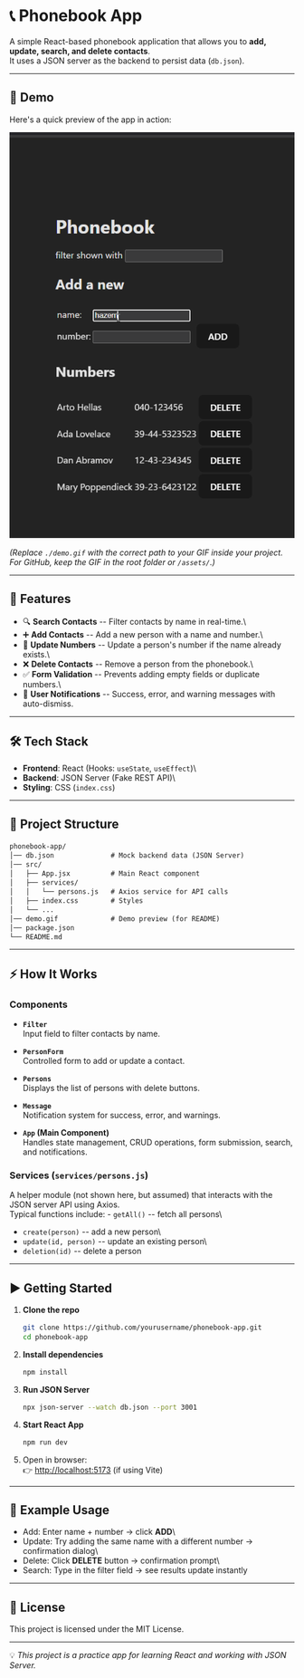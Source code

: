 # 📞 Phonebook App

A simple React-based phonebook application that allows you to **add,
update, search, and delete contacts**.\
It uses a JSON server as the backend to persist data (`db.json`).

------------------------------------------------------------------------

## 🎥 Demo

Here's a quick preview of the app in action:

![Phonebook Demo](./assets/demo.gif)

*(Replace `./demo.gif` with the correct path to your GIF inside your
project. For GitHub, keep the GIF in the root folder or `/assets/`.)*

------------------------------------------------------------------------

## 🚀 Features

-   🔍 **Search Contacts** -- Filter contacts by name in real-time.\
-   ➕ **Add Contacts** -- Add a new person with a name and number.\
-   🔄 **Update Numbers** -- Update a person's number if the name
    already exists.\
-   ❌ **Delete Contacts** -- Remove a person from the phonebook.\
-   ✅ **Form Validation** -- Prevents adding empty fields or duplicate
    numbers.\
-   📢 **User Notifications** -- Success, error, and warning messages
    with auto-dismiss.

------------------------------------------------------------------------

## 🛠️ Tech Stack

-   **Frontend**: React (Hooks: `useState`, `useEffect`)\
-   **Backend**: JSON Server (Fake REST API)\
-   **Styling**: CSS (`index.css`)

------------------------------------------------------------------------

## 📂 Project Structure

    phonebook-app/
    │── db.json              # Mock backend data (JSON Server)
    │── src/
    │   ├── App.jsx          # Main React component
    │   ├── services/
    │   │   └── persons.js   # Axios service for API calls
    │   ├── index.css        # Styles
    │   └── ...
    │── demo.gif             # Demo preview (for README)
    │── package.json
    └── README.md

------------------------------------------------------------------------

## ⚡ How It Works

### Components

-   **`Filter`**\
    Input field to filter contacts by name.

-   **`PersonForm`**\
    Controlled form to add or update a contact.

-   **`Persons`**\
    Displays the list of persons with delete buttons.

-   **`Message`**\
    Notification system for success, error, and warnings.

-   **`App` (Main Component)**\
    Handles state management, CRUD operations, form submission, search,
    and notifications.

### Services (`services/persons.js`)

A helper module (not shown here, but assumed) that interacts with the
JSON server API using Axios.\
Typical functions include: - `getAll()` -- fetch all persons\
- `create(person)` -- add a new person\
- `update(id, person)` -- update an existing person\
- `deletion(id)` -- delete a person

------------------------------------------------------------------------

## ▶️ Getting Started

1.  **Clone the repo**

    ``` bash
    git clone https://github.com/yourusername/phonebook-app.git
    cd phonebook-app
    ```

2.  **Install dependencies**

    ``` bash
    npm install
    ```

3.  **Run JSON Server**

    ``` bash
    npx json-server --watch db.json --port 3001
    ```

4.  **Start React App**

    ``` bash
    npm run dev
    ```

5.  Open in browser:\
    👉 <http://localhost:5173> (if using Vite)

------------------------------------------------------------------------

## 🧪 Example Usage

-   Add: Enter name + number → click **ADD**\
-   Update: Try adding the same name with a different number →
    confirmation dialog\
-   Delete: Click **DELETE** button → confirmation prompt\
-   Search: Type in the filter field → see results update instantly

------------------------------------------------------------------------

## 📜 License

This project is licensed under the MIT License.

------------------------------------------------------------------------

💡 *This project is a practice app for learning React and working with
JSON Server.*
